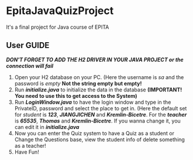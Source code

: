 # EpitaJavaQuizProject
It's a final project for Java course of EPITA

## User GUIDE ##

***DON'T FORGET TO ADD THE H2 DRIVER IN YOUR JAVA PROJECT or the connection will fail***

1. Open your H2 database on your PC. (Here the username is *sa* and the password is *empty* **Not the string empty but empty!** 
2. Run ***initialize.java*** to initialize the data in the database **(IMPORTANT! You need to use this to get access to the System)**
3. Run ***LoginWindow.java*** to have the login window and type in the PrivateID, password and select the place to get in. (Here the default set for *student* is ***123***, ***JIANGJICHEN*** and ***Kremlin-Bicetre***. For the ***teacher*** is ***65535***, ***Thomas*** and ***Kremlin-Bicetre***. If you wanna change it, you can edit it in ***initialize.java***
4. Now you can enter the Quiz system to have a Quiz as a student or Change the Questions base, view the student info of delete something as a teacher!
5. Have Fun!
